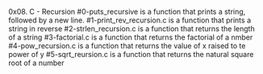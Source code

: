 0x08. C - Recursion
#0-puts_recursive is a function that prints a string, followed by a new line.
#1-print_rev_recursion.c is a function that prints a string in reverse
#2-strlen_recursion.c is a function that returns the length of a string
#3-factorial.c is a function that returns the factorial of a nmber
#4-pow_recursion.c is a function that returns the value of x raised to te power of y
#5-sqrt_reursion.c is a function that returns the natural square root of a number
